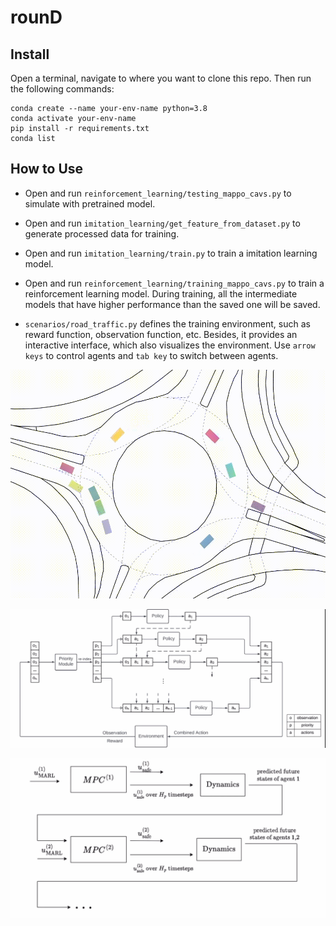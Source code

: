 # rounD


## Install
Open a terminal, navigate to where you want to clone this repo. Then run the following commands:

```
conda create --name your-env-name python=3.8
conda activate your-env-name
pip install -r requirements.txt
conda list
```



## How to Use
- Open and run `reinforcement_learning/testing_mappo_cavs.py` to simulate with pretrained model.

- Open and run `imitation_learning/get_feature_from_dataset.py` to generate processed data for training.
- Open and run `imitation_learning/train.py` to train a imitation learning model.

- Open and run `reinforcement_learning/training_mappo_cavs.py` to train a reinforcement learning model. During training, all the intermediate models that have higher performance than the saved one will be saved.

- `scenarios/road_traffic.py` defines the training environment, such as reward function, observation function, etc. Besides, it provides an interactive interface, which also visualizes the environment. Use `arrow keys` to control agents and `tab key` to switch between agents.


![Simulation Example](images/simulation.gif "Simulation in action")



![Priority](images/priority.png "Priority")

![MPC](images/mpc.png "MPC")
